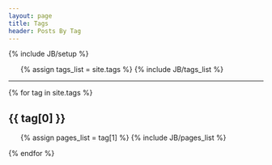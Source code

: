 ```yaml
---
layout: page
title: Tags
header: Posts By Tag
---
```

{% include JB/setup %}

<ul class="tag-box inline">
  {% assign tags_list = site.tags %}
  {% include JB/tags_list %}
</ul>

<hr />

{% for tag in site.tags %}
  <h2 id="{{ tag[0] }}-ref">{{ tag[0] }}</h2>
  <ul>
    {% assign pages_list = tag[1] %}
    {% include JB/pages_list %}
  </ul>
{% endfor %}
